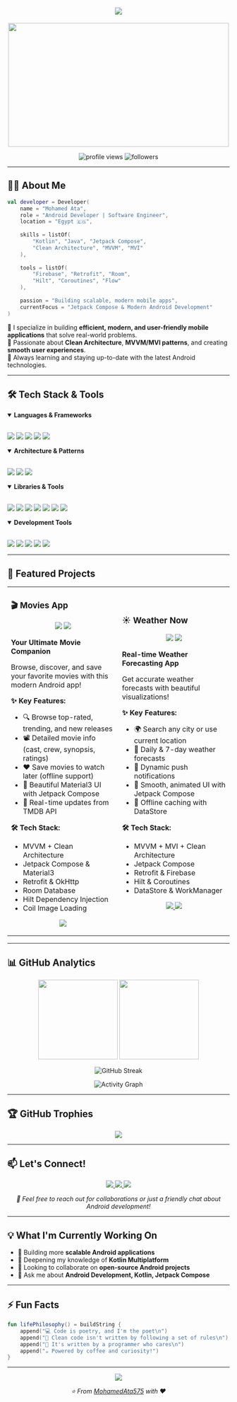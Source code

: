 <h1 align="center">
  <img src="https://readme-typing-svg.herokuapp.com/?lines=Hi+👋+I'm+Mohamed+Ata;Android+Developer;Software+Engineer;Passionate+About+Mobile+Apps!&center=true&size=30&color=5cf77e&width=600&height=50">
</h1>

<p align="center">
  <img src="https://media.giphy.com/media/qgQUggAC3Pfv687qPC/giphy.gif" width="500" height="280"/>
</p>

<p align="center">
  <img src="https://komarev.com/ghpvc/?username=MohamedAta575&label=Profile%20views&color=0e75b6&style=for-the-badge" alt="profile views"/>
  <img src="https://img.shields.io/github/followers/MohamedAta575?label=Followers&style=for-the-badge&color=blue" alt="followers"/>
</p>

---

## 👨‍💻 About Me

```kotlin
val developer = Developer(
    name = "Mohamed Ata",
    role = "Android Developer | Software Engineer",
    location = "Egypt 🇪🇬",
    
    skills = listOf(
        "Kotlin", "Java", "Jetpack Compose",
        "Clean Architecture", "MVVM", "MVI"
    ),
    
    tools = listOf(
        "Firebase", "Retrofit", "Room", 
        "Hilt", "Coroutines", "Flow"
    ),
    
    passion = "Building scalable, modern mobile apps",
    currentFocus = "Jetpack Compose & Modern Android Development"
)
```

🎯 I specialize in building **efficient, modern, and user-friendly mobile applications** that solve real-world problems.  
🚀 Passionate about **Clean Architecture**, **MVVM/MVI patterns**, and creating **smooth user experiences**.  
📱 Always learning and staying up-to-date with the latest Android technologies.

---

## 🛠️ Tech Stack & Tools

<details open>
<summary><b>Languages & Frameworks</b></summary>
<br>
<p align="left">
  <img src="https://img.shields.io/badge/Kotlin-0095D5?style=for-the-badge&logo=kotlin&logoColor=white"/>
  <img src="https://img.shields.io/badge/Java-007396?style=for-the-badge&logo=openjdk&logoColor=white"/>
  <img src="https://img.shields.io/badge/Android-3DDC84?style=for-the-badge&logo=android&logoColor=white"/>
  <img src="https://img.shields.io/badge/Jetpack%20Compose-4285F4?style=for-the-badge&logo=jetpackcompose&logoColor=white"/>
  <img src="https://img.shields.io/badge/Material%20Design-757575?style=for-the-badge&logo=material-design&logoColor=white"/>
</p>
</details>

<details open>
<summary><b>Architecture & Patterns</b></summary>
<br>
<p align="left">
  <img src="https://img.shields.io/badge/MVVM-009688?style=for-the-badge&logo=android&logoColor=white"/>
  <img src="https://img.shields.io/badge/MVI-00897B?style=for-the-badge&logo=android&logoColor=white"/>
  <img src="https://img.shields.io/badge/Clean%20Architecture-6200EA?style=for-the-badge&logo=android&logoColor=white"/>
</p>
</details>

<details open>
<summary><b>Libraries & Tools</b></summary>
<br>
<p align="left">
  <img src="https://img.shields.io/badge/Firebase-FFCA28?style=for-the-badge&logo=firebase&logoColor=black"/>
  <img src="https://img.shields.io/badge/Retrofit-009688?style=for-the-badge&logo=square&logoColor=white"/>
  <img src="https://img.shields.io/badge/Room-00695C?style=for-the-badge&logo=sqlite&logoColor=white"/>
  <img src="https://img.shields.io/badge/Hilt-FF6F61?style=for-the-badge&logo=google&logoColor=white"/>
  <img src="https://img.shields.io/badge/Coroutines-7F52FF?style=for-the-badge&logo=kotlin&logoColor=white"/>
  <img src="https://img.shields.io/badge/Coil-000000?style=for-the-badge&logo=android&logoColor=white"/>
  <img src="https://img.shields.io/badge/DataStore-4285F4?style=for-the-badge&logo=android&logoColor=white"/>
</p>
</details>

<details open>
<summary><b>Development Tools</b></summary>
<br>
<p align="left">
  <img src="https://img.shields.io/badge/Android%20Studio-3DDC84?style=for-the-badge&logo=androidstudio&logoColor=white"/>
  <img src="https://img.shields.io/badge/Git-F05032?style=for-the-badge&logo=git&logoColor=white"/>
  <img src="https://img.shields.io/badge/GitHub-181717?style=for-the-badge&logo=github&logoColor=white"/>
  <img src="https://img.shields.io/badge/Postman-FF6C37?style=for-the-badge&logo=postman&logoColor=white"/>
  <img src="https://img.shields.io/badge/Gradle-02303A?style=for-the-badge&logo=gradle&logoColor=white"/>
</p>
</details>

---

## 🚀 Featured Projects

<table>
<tr>
<td width="50%">

### 🎬 Movies App
<p align="center">
  <img src="https://img.shields.io/badge/Status-Active-success?style=for-the-badge"/>
  <img src="https://img.shields.io/badge/Version-1.0-blue?style=for-the-badge"/>
</p>

**Your Ultimate Movie Companion**

Browse, discover, and save your favorite movies with this modern Android app!

**✨ Key Features:**
- 🔍 Browse top-rated, trending, and new releases
- 📽️ Detailed movie info (cast, crew, synopsis, ratings)
- ❤️ Save movies to watch later (offline support)
- 🎨 Beautiful Material3 UI with Jetpack Compose
- 🔄 Real-time updates from TMDB API

**🛠️ Tech Stack:**
- MVVM + Clean Architecture
- Jetpack Compose & Material3
- Retrofit & OkHttp
- Room Database
- Hilt Dependency Injection
- Coil Image Loading

<p align="center">
  <a href="https://github.com/MohamedAta575/movies-app">
    <img src="https://img.shields.io/badge/View%20Project-181717?style=for-the-badge&logo=github&logoColor=white"/>
  </a>
</p>

</td>
<td width="50%">

### ☀️ Weather Now
<p align="center">
  <img src="https://img.shields.io/badge/Status-Active-success?style=for-the-badge"/>
  <img src="https://img.shields.io/badge/Version-1.0-blue?style=for-the-badge"/>
</p>

**Real-time Weather Forecasting App**

Get accurate weather forecasts with beautiful visualizations!

**✨ Key Features:**
- 🌍 Search any city or use current location
- 📅 Daily & 7-day weather forecasts
- 🔔 Dynamic push notifications
- 🎨 Smooth, animated UI with Jetpack Compose
- 💾 Offline caching with DataStore

**🛠️ Tech Stack:**
- MVVM + MVI + Clean Architecture
- Jetpack Compose
- Retrofit & Firebase
- Hilt & Coroutines
- DataStore & WorkManager

<p align="center">
  <a href="https://youtube.com/shorts/dG0z4xN7_vs">
    <img src="https://img.shields.io/badge/Watch%20Demo-FF0000?style=for-the-badge&logo=youtube&logoColor=white"/>
  </a>
  <a href="https://github.com/MohamedAta575/WeatherNow">
    <img src="https://img.shields.io/badge/View%20Project-181717?style=for-the-badge&logo=github&logoColor=white"/>
  </a>
</p>

</td>
</tr>
</table>

---

## 📊 GitHub Analytics

<p align="center">
  <img height="180em" src="https://github-readme-stats.vercel.app/api?username=MohamedAta575&show_icons=true&theme=radical&include_all_commits=true&count_private=true"/>
  <img height="180em" src="https://github-readme-stats.vercel.app/api/top-langs/?username=MohamedAta575&layout=compact&langs_count=8&theme=radical"/>
</p>

<p align="center">
  <img src="https://github-readme-streak-stats.herokuapp.com/?user=MohamedAta575&theme=radical" alt="GitHub Streak"/>
</p>

<p align="center">
  <img src="https://github-readme-activity-graph.vercel.app/graph?username=MohamedAta575&theme=react-dark&hide_border=true" alt="Activity Graph"/>
</p>

---

## 🏆 GitHub Trophies

<p align="center">
  <img src="https://github-profile-trophy.vercel.app/?username=MohamedAta575&theme=radical&no-frame=true&no-bg=false&margin-w=4&row=1"/>
</p>

---

## 📫 Let's Connect!

<p align="center">
  <a href="https://www.linkedin.com/in/mohamedata9/">
    <img src="https://img.shields.io/badge/LinkedIn-0077B5?style=for-the-badge&logo=linkedin&logoColor=white"/>
  </a>
  <a href="mailto:atamohamed575@gmail.com">
    <img src="https://img.shields.io/badge/Gmail-D14836?style=for-the-badge&logo=gmail&logoColor=white"/>
  </a>
  <a href="https://github.com/MohamedAta575">
    <img src="https://img.shields.io/badge/GitHub-181717?style=for-the-badge&logo=github&logoColor=white"/>
  </a>
</p>

<p align="center">
  <i>💬 Feel free to reach out for collaborations or just a friendly chat about Android development!</i>
</p>

---

## 💡 What I'm Currently Working On

- 🔭 Building more **scalable Android applications**
- 🌱 Deepening my knowledge of **Kotlin Multiplatform**
- 👯 Looking to collaborate on **open-source Android projects**
- 💬 Ask me about **Android Development, Kotlin, Jetpack Compose**

---

## ⚡ Fun Facts

```kotlin
fun lifePhilosophy() = buildString {
    append("💻 Code is poetry, and I'm the poet\n")
    append("🎯 Clean code isn't written by following a set of rules\n")
    append("🚀 It's written by a programmer who cares\n")
    append("☕ Powered by coffee and curiosity!")
}
```

---

<p align="center">
  <img src="https://capsule-render.vercel.app/api?type=waving&color=gradient&height=100&section=footer"/>
</p>

<p align="center">
  <i>⭐️ From <a href="https://github.com/MohamedAta575">MohamedAta575</a> with ❤️</i>
</p>
